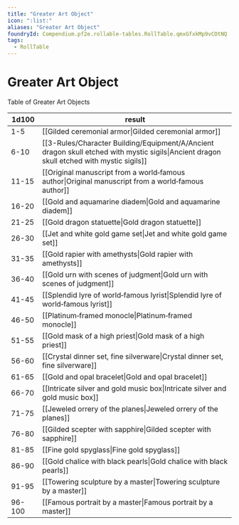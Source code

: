 ```yaml
---
title: "Greater Art Object"
icon: ":list:"
aliases: "Greater Art Object"
foundryId: Compendium.pf2e.rollable-tables.RollTable.qmxGfxkMp9vCOtNQ
tags:
  - RollTable
---
```


# Greater Art Object
Table of Greater Art Objects

| 1d100 | result |
|------|--------|
| 1-5 | [[Gilded ceremonial armor\|Gilded ceremonial armor]] |
| 6-10 | [[3-Rules/Character Building/Equipment/A/Ancient dragon skull etched with mystic sigils\|Ancient dragon skull etched with mystic sigils]] |
| 11-15 | [[Original manuscript from a world‑famous author\|Original manuscript from a world‑famous author]] |
| 16-20 | [[Gold and aquamarine diadem\|Gold and aquamarine diadem]] |
| 21-25 | [[Gold dragon statuette\|Gold dragon statuette]] |
| 26-30 | [[Jet and white gold game set\|Jet and white gold game set]] |
| 31-35 | [[Gold rapier with amethysts\|Gold rapier with amethysts]] |
| 36-40 | [[Gold urn with scenes of judgment\|Gold urn with scenes of judgment]] |
| 41-45 | [[Splendid lyre of world‑famous lyrist\|Splendid lyre of world‑famous lyrist]] |
| 46-50 | [[Platinum‑framed monocle\|Platinum‑framed monocle]] |
| 51-55 | [[Gold mask of a high priest\|Gold mask of a high priest]] |
| 56-60 | [[Crystal dinner set, fine silverware\|Crystal dinner set, fine silverware]] |
| 61-65 | [[Gold and opal bracelet\|Gold and opal bracelet]] |
| 66-70 | [[Intricate silver and gold music box\|Intricate silver and gold music box]] |
| 71-75 | [[Jeweled orrery of the planes\|Jeweled orrery of the planes]] |
| 76-80 | [[Gilded scepter with sapphire\|Gilded scepter with sapphire]] |
| 81-85 | [[Fine gold spyglass\|Fine gold spyglass]] |
| 86-90 | [[Gold chalice with black pearls\|Gold chalice with black pearls]] |
| 91-95 | [[Towering sculpture by a master\|Towering sculpture by a master]] |
| 96-100 | [[Famous portrait by a master\|Famous portrait by a master]] |
